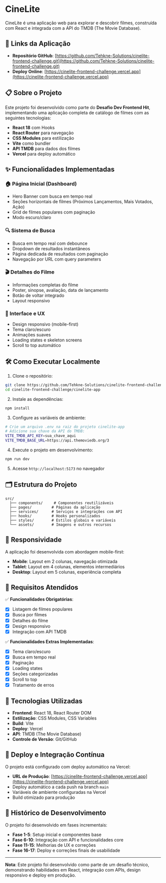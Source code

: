# CineLite

CineLite é uma aplicação web para explorar e descobrir filmes, construída com React e integrada com a API do TMDB (The Movie Database).

## 🚀 Links da Aplicação

- **Repositório GitHub**: [https://github.com/Tehkne-Solutions/cinelite-frontend-challenge.git](https://github.com/Tehkne-Solutions/cinelite-frontend-challenge.git)
- **Deploy Online**: [https://cinelite-frontend-challenge.vercel.app](https://cinelite-frontend-challenge.vercel.app)

## 📋 Sobre o Projeto

Este projeto foi desenvolvido como parte do **Desafio Dev Frontend Hit**, implementando uma aplicação completa de catálogo de filmes com as seguintes tecnologias:

- **React 18** com Hooks
- **React Router** para navegação
- **CSS Modules** para estilização
- **Vite** como bundler
- **API TMDB** para dados dos filmes
- **Vercel** para deploy automático

## ✨ Funcionalidades Implementadas

### 🏠 Página Inicial (Dashboard)
- Hero Banner com busca em tempo real
- Seções horizontais de filmes (Próximos Lançamentos, Mais Votados, Ação)
- Grid de filmes populares com paginação
- Modo escuro/claro

### 🔍 Sistema de Busca
- Busca em tempo real com debounce
- Dropdown de resultados instantâneos
- Página dedicada de resultados com paginação
- Navegação por URL com query parameters

### 🎬 Detalhes do Filme
- Informações completas do filme
- Poster, sinopse, avaliação, data de lançamento
- Botão de voltar integrado
- Layout responsivo

### 🎨 Interface e UX
- Design responsivo (mobile-first)
- Tema claro/escuro
- Animações suaves
- Loading states e skeleton screens
- Scroll to top automático

## 🛠️ Como Executar Localmente

1. Clone o repositório:
```bash
git clone https://github.com/Tehkne-Solutions/cinelite-frontend-challenge.git
cd cinelite-frontend-challenge/cinelite-app
```

2. Instale as dependências:
```bash
npm install
```

3. Configure as variáveis de ambiente:
```bash
# Crie um arquivo .env na raiz do projeto cinelite-app
# Adicione sua chave da API do TMDB:
VITE_TMDB_API_KEY=sua_chave_aqui
VITE_TMDB_BASE_URL=https://api.themoviedb.org/3
```

4. Execute o projeto em desenvolvimento:
```bash
npm run dev
```

5. Acesse `http://localhost:5173` no navegador

## 🗂️ Estrutura do Projeto

```
src/
  ├── components/     # Componentes reutilizáveis
  ├── pages/         # Páginas da aplicação
  ├── services/      # Serviços e integrações com API
  ├── hooks/         # Hooks personalizados
  ├── styles/        # Estilos globais e variáveis
  └── assets/        # Imagens e outros recursos
```

## 📱 Responsividade

A aplicação foi desenvolvida com abordagem mobile-first:
- **Mobile**: Layout em 2 colunas, navegação otimizada
- **Tablet**: Layout em 4 colunas, elementos intermediários
- **Desktop**: Layout em 5 colunas, experiência completa

## 🎯 Requisitos Atendidos

✅ **Funcionalidades Obrigatórias**:
- [x] Listagem de filmes populares
- [x] Busca por filmes
- [x] Detalhes do filme
- [x] Design responsivo
- [x] Integração com API TMDB

✅ **Funcionalidades Extras Implementadas**:
- [x] Tema claro/escuro
- [x] Busca em tempo real
- [x] Paginação
- [x] Loading states
- [x] Seções categorizadas
- [x] Scroll to top
- [x] Tratamento de erros

## 🔧 Tecnologias Utilizadas

- **Frontend**: React 18, React Router DOM
- **Estilização**: CSS Modules, CSS Variables
- **Build**: Vite
- **Deploy**: Vercel
- **API**: TMDB (The Movie Database)
- **Controle de Versão**: Git/GitHub

## 🚀 Deploy e Integração Contínua

O projeto está configurado com deploy automático na Vercel:
- **URL de Produção**: [https://cinelite-frontend-challenge.vercel.app](https://cinelite-frontend-challenge.vercel.app)
- Deploy automático a cada push na branch `main`
- Variáveis de ambiente configuradas na Vercel
- Build otimizado para produção

## 📝 Histórico de Desenvolvimento

O projeto foi desenvolvido em fases incrementais:
- **Fase 1-5**: Setup inicial e componentes base
- **Fase 6-10**: Integração com API e funcionalidades core
- **Fase 11-15**: Melhorias de UX e correções
- **Fase 16-17**: Deploy e correções finais de usabilidade

---

**Nota**: Este projeto foi desenvolvido como parte de um desafio técnico, demonstrando habilidades em React, integração com APIs, design responsivo e deploy em produção.